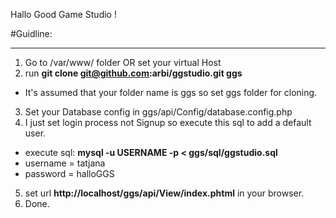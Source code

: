 Hallo Good Game Studio !

#Guidline:

---

1.	Go to /var/www/ folder OR set your virtual Host
2.	run __git clone git@github.com:arbi/ggstudio.git ggs__ 
  * It's assumed that your folder name is ggs so set ggs folder for cloning.
3. 	Set your Database config in ggs/api/Config/database.config.php
4. 	I just set login process not Signup so execute this sql to add a default user.
  * execute sql: __mysql -u USERNAME -p < ggs/sql/ggstudio.sql__
  *	username = tatjana
  *	password = halloGGS

5.	set url __http://localhost/ggs/api/View/index.phtml__ in your browser.
6.	Done.


